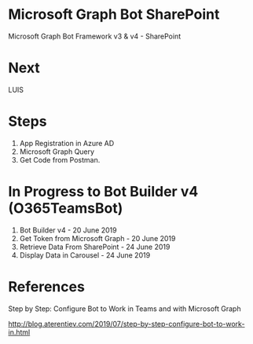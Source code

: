 # Microsoft Graph Bot SharePoint
Microsoft Graph Bot Framework v3 & v4 - SharePoint

# Next
LUIS

# Steps
1. App Registration in Azure AD
2. Microsoft Graph Query
3. Get Code from Postman.

# In Progress to Bot Builder v4 (O365TeamsBot)
1. Bot Builder v4 - 20 June 2019
2. Get Token from Microsoft Graph - 20 June 2019
3. Retrieve Data From SharePoint - 24 June 2019
4. Display Data in Carousel - 24 June 2019

# References
Step by Step: Configure Bot to Work in Teams and with Microsoft Graph

http://blog.aterentiev.com/2019/07/step-by-step-configure-bot-to-work-in.html
